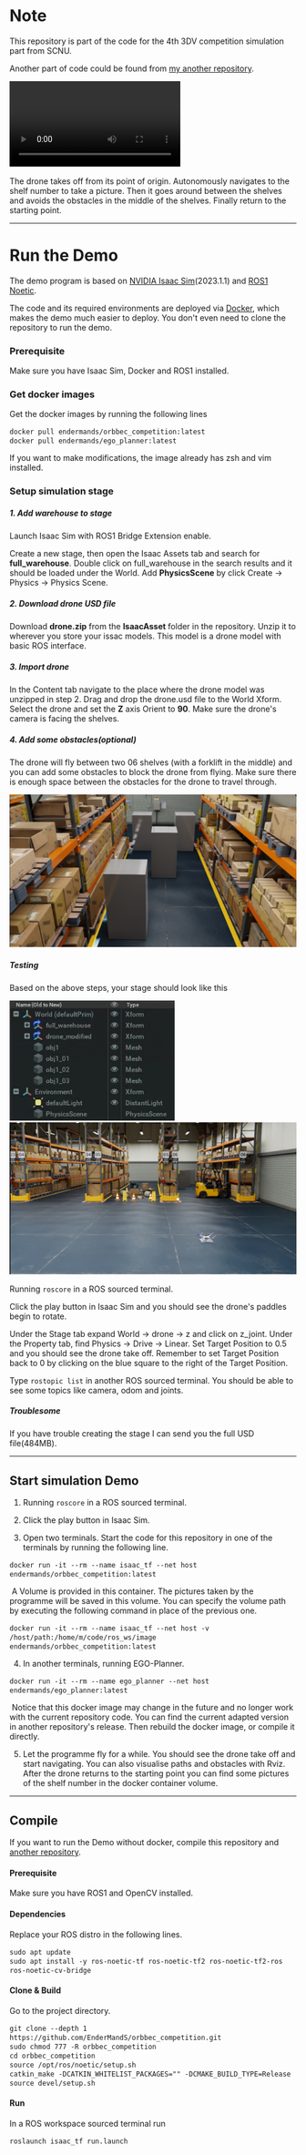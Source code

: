 # Note

This repository is part of the code for the 4th 3DV competition simulation part from SCNU.

Another part of code could be found from [my another repository](https://github.com/EnderMandS/ego-planner). 

<video src="README/Drone1_720.mp4"></video>

The drone takes off from its point of origin. Autonomously navigates to the shelf number to take a picture. Then it goes around between the shelves and avoids the obstacles in the middle of the shelves. Finally return to the starting point.

------

# Run the Demo

The demo program is based on [NVIDIA Isaac Sim](https://developer.nvidia.cn/isaac-sim)(2023.1.1) and [ROS1 Noetic](https://wiki.ros.org/noetic).

The code and its required environments are deployed via [Docker](https://www.docker.com/), which makes the demo much easier to deploy. You don't even need to clone the repository to run the demo.

### Prerequisite

Make sure you have Isaac Sim, Docker and ROS1 installed.

### Get docker images

Get the docker images by running the following lines

```shell
docker pull endermands/orbbec_competition:latest
docker pull endermands/ego_planner:latest
```

If you want to make modifications, the image already has zsh and vim installed.

### Setup simulation stage

##### 1. Add warehouse to stage

Launch Isaac Sim with ROS1 Bridge Extension enable.

Create a new stage, then open the Isaac Assets tab and search for **full_warehouse**. Double click on full_warehouse in the search results and it should be loaded under the World. Add **PhysicsScene** by click Create -> Physics -> Physics Scene.

##### 2. Download drone USD file

Download **drone.zip** from the **IsaacAsset** folder in the repository. Unzip it to wherever you store your issac models. This model is a drone model with basic ROS interface.

##### 3. Import drone

In the Content tab navigate to the place where the drone model was unzipped in step 2. Drag and drop the drone.usd file to the World Xform. Select the drone and set the **Z** axis Orient to **90**. Make sure the drone's camera is facing the shelves.

##### 4. Add some obstacles(optional)

The drone will fly between two 06 shelves (with a forklift in the middle) and you can add some obstacles to block the drone from flying. Make sure there is enough space between the obstacles for the drone to travel through.

<img src="README/obstacles.jpg" style="zoom:50%;" />

##### Testing

Based on the above steps, your stage should look like this

<img src="README/Stage.jpg" style="zoom:75%;" />

<img src="README/world_whole.jpg" style="zoom:50%;" />

Running `roscore` in a ROS sourced terminal.

Click the play button in Isaac Sim and you should see the drone's paddles begin to rotate.

Under the Stage tab expand World -> drone -> z and click on z_joint. Under the Property tab, find Physics -> Drive -> Linear. Set Target Position to 0.5 and you should see the drone take off. Remember to set Target Position back to 0 by clicking on the blue square to the right of the Target Position.

Type `rostopic list` in another ROS sourced terminal. You should be able to see some topics like camera, odom and joints.

##### Troublesome

If you have trouble creating the stage I can send you the full USD file(484MB).

------

## Start simulation Demo

1. Running `roscore` in a ROS sourced terminal.

2. Click the play button in Isaac Sim.

3. Open two terminals. Start the code for this repository in one of the terminals by running the following line.

```shell
docker run -it --rm --name isaac_tf --net host endermands/orbbec_competition:latest
```

​	A Volume is provided in this container. The pictures taken by the programme will be saved in this volume. You can specify the volume path by executing the following command in place of the previous one.

```shell
docker run -it --rm --name isaac_tf --net host -v /host/path:/home/m/code/ros_ws/image endermands/orbbec_competition:latest
```

4. In another terminals, running EGO-Planner.

```shell
docker run -it --rm --name ego_planner --net host endermands/ego_planner:latest
```

​	Notice that this docker image may change in the future and no longer work with the current repository code. You can find the current adapted version in another repository's release. Then rebuild the docker image, or compile it directly.

5. Let the programme fly for a while. You should see the drone take off and start navigating. You can also visualise paths and obstacles with Rviz. After the drone returns to the starting point you can find some pictures of the shelf number in the docker container volume.

------

## Compile

If you want to run the Demo without docker, compile this repository and [another repository](https://github.com/EnderMandS/ego-planner).

#### Prerequisite

Make sure you have ROS1 and OpenCV installed.

#### Dependencies

Replace your ROS distro in the following lines.

```shell
sudo apt update
sudo apt install -y ros-noetic-tf ros-noetic-tf2 ros-noetic-tf2-ros ros-noetic-cv-bridge
```

#### Clone & Build

Go to the project directory.

```shell
git clone --depth 1 https://github.com/EnderMandS/orbbec_competition.git
sudo chmod 777 -R orbbec_competition
cd orbbec_competition
source /opt/ros/noetic/setup.sh
catkin_make -DCATKIN_WHITELIST_PACKAGES="" -DCMAKE_BUILD_TYPE=Release
source devel/setup.sh
```

#### Run

In a ROS workspace sourced terminal run

```shell
roslaunch isaac_tf run.launch
```

